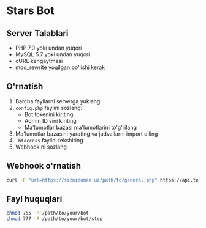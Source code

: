 # Stars Bot

## Server Talablari
- PHP 7.0 yoki undan yuqori
- MySQL 5.7 yoki undan yuqori
- cURL kengaytmasi
- mod_rewrite yoqilgan bo'lishi kerak

## O'rnatish

1. Barcha fayllarni serverga yuklang
2. `config.php` faylini sozlang:
   - Bot tokenini kiriting
   - Admin ID sini kiriting
   - Ma'lumotlar bazasi ma'lumotlarini to'g'rilang
3. Ma'lumotlar bazasini yarating va jadvallarni import qiling
4. `.htaccess` faylini tekshiring
5. Webhook ni sozlang

## Webhook o'rnatish

```bash
curl -F "url=https://siznidomen.uz/path/to/general.php" https://api.telegram.org/botYOUR_BOT_TOKEN/setWebhook
```

## Fayl huquqlari

```bash
chmod 755 -R /path/to/your/bot
chmod 777 -R /path/to/your/bot/step
```
